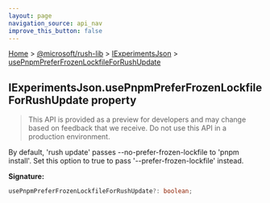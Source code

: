 ```yaml
---
layout: page
navigation_source: api_nav
improve_this_button: false
---
```



[Home](./index.md) &gt; [@microsoft/rush-lib](./rush-lib.md) &gt; [IExperimentsJson](./rush-lib.iexperimentsjson.md) &gt; [usePnpmPreferFrozenLockfileForRushUpdate](./rush-lib.iexperimentsjson.usepnpmpreferfrozenlockfileforrushupdate.md)

## IExperimentsJson.usePnpmPreferFrozenLockfileForRushUpdate property

> This API is provided as a preview for developers and may change based on feedback that we receive. Do not use this API in a production environment.
>

By default, 'rush update' passes --no-prefer-frozen-lockfile to 'pnpm install'. Set this option to true to pass '--prefer-frozen-lockfile' instead.

<b>Signature:</b>

```typescript
usePnpmPreferFrozenLockfileForRushUpdate?: boolean;
```
